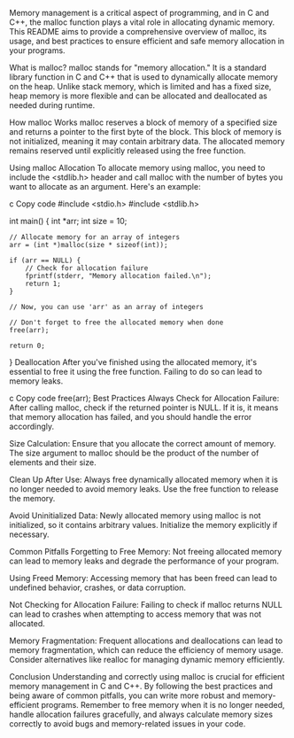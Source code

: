 Memory management is a critical aspect of programming, and in C and C++, the malloc function plays a vital role in allocating dynamic memory. This README aims to provide a comprehensive overview of malloc, its usage, and best practices to ensure efficient and safe memory allocation in your programs.

What is malloc?
malloc stands for "memory allocation." It is a standard library function in C and C++ that is used to dynamically allocate memory on the heap. Unlike stack memory, which is limited and has a fixed size, heap memory is more flexible and can be allocated and deallocated as needed during runtime.

How malloc Works
malloc reserves a block of memory of a specified size and returns a pointer to the first byte of the block. This block of memory is not initialized, meaning it may contain arbitrary data. The allocated memory remains reserved until explicitly released using the free function.

Using malloc
Allocation
To allocate memory using malloc, you need to include the <stdlib.h> header and call malloc with the number of bytes you want to allocate as an argument. Here's an example:

c
Copy code
#include <stdio.h>
#include <stdlib.h>

int main() {
    int *arr;
    int size = 10;

    // Allocate memory for an array of integers
    arr = (int *)malloc(size * sizeof(int));

    if (arr == NULL) {
        // Check for allocation failure
        fprintf(stderr, "Memory allocation failed.\n");
        return 1;
    }

    // Now, you can use 'arr' as an array of integers

    // Don't forget to free the allocated memory when done
    free(arr);

    return 0;
}
Deallocation
After you've finished using the allocated memory, it's essential to free it using the free function. Failing to do so can lead to memory leaks.

c
Copy code
free(arr);
Best Practices
Always Check for Allocation Failure: After calling malloc, check if the returned pointer is NULL. If it is, it means that memory allocation has failed, and you should handle the error accordingly.

Size Calculation: Ensure that you allocate the correct amount of memory. The size argument to malloc should be the product of the number of elements and their size.

Clean Up After Use: Always free dynamically allocated memory when it is no longer needed to avoid memory leaks. Use the free function to release the memory.

Avoid Uninitialized Data: Newly allocated memory using malloc is not initialized, so it contains arbitrary values. Initialize the memory explicitly if necessary.

Common Pitfalls
Forgetting to Free Memory: Not freeing allocated memory can lead to memory leaks and degrade the performance of your program.

Using Freed Memory: Accessing memory that has been freed can lead to undefined behavior, crashes, or data corruption.

Not Checking for Allocation Failure: Failing to check if malloc returns NULL can lead to crashes when attempting to access memory that was not allocated.

Memory Fragmentation: Frequent allocations and deallocations can lead to memory fragmentation, which can reduce the efficiency of memory usage. Consider alternatives like realloc for managing dynamic memory efficiently.

Conclusion
Understanding and correctly using malloc is crucial for efficient memory management in C and C++. By following the best practices and being aware of common pitfalls, you can write more robust and memory-efficient programs. Remember to free memory when it is no longer needed, handle allocation failures gracefully, and always calculate memory sizes correctly to avoid bugs and memory-related issues in your code.
